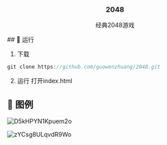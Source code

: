 <h3 align="center">2048</h3>

<p align="center"> 
    经典2048游戏
    <br> 
</p>
## 🚀 运行

1. 下载

```java
git clone https://github.com/guowenzhuang/2048.git
 ```
2. 运行
打开index.html

## 🎨 图例 <a name = "tuli"></a>



![D5kHPYN1Kpuem2o](https://i.loli.net/2019/08/10/D5kHPYN1Kpuem2o.png)



![zYCsg8ULqvdR9Wo](https://i.loli.net/2019/08/10/zYCsg8ULqvdR9Wo.png)
